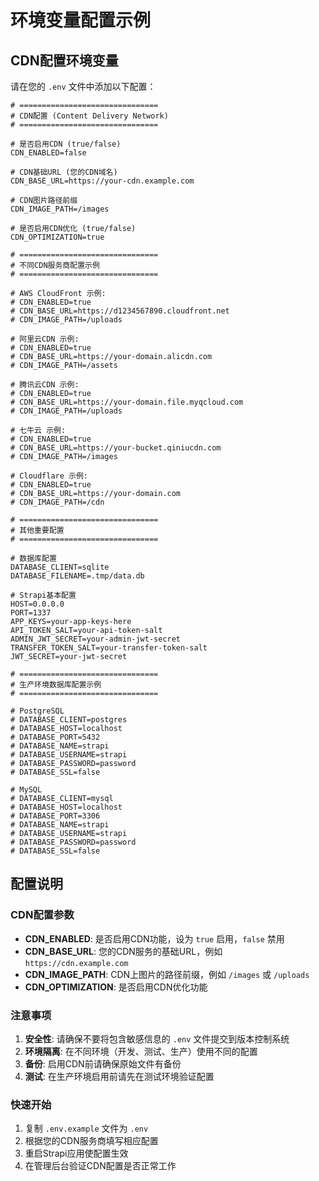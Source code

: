 # 环境变量配置示例

## CDN配置环境变量

请在您的 `.env` 文件中添加以下配置：

```env
# ===============================
# CDN配置 (Content Delivery Network)
# ===============================

# 是否启用CDN (true/false)
CDN_ENABLED=false

# CDN基础URL (您的CDN域名)
CDN_BASE_URL=https://your-cdn.example.com

# CDN图片路径前缀
CDN_IMAGE_PATH=/images

# 是否启用CDN优化 (true/false)
CDN_OPTIMIZATION=true

# ===============================
# 不同CDN服务商配置示例
# ===============================

# AWS CloudFront 示例:
# CDN_ENABLED=true
# CDN_BASE_URL=https://d1234567890.cloudfront.net
# CDN_IMAGE_PATH=/uploads

# 阿里云CDN 示例:
# CDN_ENABLED=true
# CDN_BASE_URL=https://your-domain.alicdn.com
# CDN_IMAGE_PATH=/assets

# 腾讯云CDN 示例:
# CDN_ENABLED=true
# CDN_BASE_URL=https://your-domain.file.myqcloud.com
# CDN_IMAGE_PATH=/uploads

# 七牛云 示例:
# CDN_ENABLED=true
# CDN_BASE_URL=https://your-bucket.qiniucdn.com
# CDN_IMAGE_PATH=/images

# Cloudflare 示例:
# CDN_ENABLED=true
# CDN_BASE_URL=https://your-domain.com
# CDN_IMAGE_PATH=/cdn

# ===============================
# 其他重要配置
# ===============================

# 数据库配置
DATABASE_CLIENT=sqlite
DATABASE_FILENAME=.tmp/data.db

# Strapi基本配置
HOST=0.0.0.0
PORT=1337
APP_KEYS=your-app-keys-here
API_TOKEN_SALT=your-api-token-salt
ADMIN_JWT_SECRET=your-admin-jwt-secret
TRANSFER_TOKEN_SALT=your-transfer-token-salt
JWT_SECRET=your-jwt-secret

# ===============================
# 生产环境数据库配置示例
# ===============================

# PostgreSQL
# DATABASE_CLIENT=postgres
# DATABASE_HOST=localhost
# DATABASE_PORT=5432
# DATABASE_NAME=strapi
# DATABASE_USERNAME=strapi
# DATABASE_PASSWORD=password
# DATABASE_SSL=false

# MySQL
# DATABASE_CLIENT=mysql
# DATABASE_HOST=localhost
# DATABASE_PORT=3306
# DATABASE_NAME=strapi
# DATABASE_USERNAME=strapi
# DATABASE_PASSWORD=password
# DATABASE_SSL=false
```

## 配置说明

### CDN配置参数

- **CDN_ENABLED**: 是否启用CDN功能，设为 `true` 启用，`false` 禁用
- **CDN_BASE_URL**: 您的CDN服务的基础URL，例如 `https://cdn.example.com`
- **CDN_IMAGE_PATH**: CDN上图片的路径前缀，例如 `/images` 或 `/uploads`
- **CDN_OPTIMIZATION**: 是否启用CDN优化功能

### 注意事项

1. **安全性**: 请确保不要将包含敏感信息的 `.env` 文件提交到版本控制系统
2. **环境隔离**: 在不同环境（开发、测试、生产）使用不同的配置
3. **备份**: 启用CDN前请确保原始文件有备份
4. **测试**: 在生产环境启用前请先在测试环境验证配置

### 快速开始

1. 复制 `.env.example` 文件为 `.env`
2. 根据您的CDN服务商填写相应配置
3. 重启Strapi应用使配置生效
4. 在管理后台验证CDN配置是否正常工作 